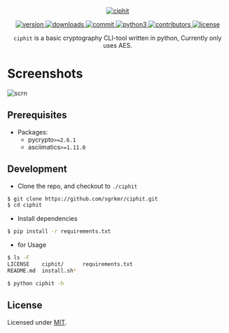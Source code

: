 <p align="center">
    <a href="https://github.com/sgrkmr/ciphit", alt="ciphit">
        <img src="https://user-images.githubusercontent.com/57829219/84270533-7492e380-ab48-11ea-9270-8531ea72ac6e.png", alt="ciphit">
    </a>
</p>
<p align="center">
    <a href="https://GitHub.com/sgrkmr/ciphit/releases/", alt="version">
        <img src="https://img.shields.io/github/release/sgrkmr/ciphit.svg?style=flat-square&color=blue", alt="version">
    </a>
    <a href="https://GitHub.com/sgrkmr/ciphit/releases/", alt="downloads">
        <img src="https://img.shields.io/github/downloads/sgrkmr/ciphit/total.svg?style=flat-square", alt="downloads">
    </a>
    <a href="https://github.com/sgrkmr/ciphit/commits/master", alt="commit">
        <img src="https://img.shields.io/github/last-commit/sgrkmr/ciphit?style=flat-square", alt="commit">
    </a>
    <a href="https://www.python.org/downloads/release/python-374/">
        <img src="https://img.shields.io/badge/Python-3.7-blue?style=flat-square", alt="python3">
    </a>
    <a href="https://GitHub.com/sgrkmr/ciphit/graphs/contributors/", alt="contributors">
        <img src="https://img.shields.io/github/contributors/sgrkmr/ciphit.svg?style=flat-square", alt="contributors">
    </a>
    <a href="https://opensource.org/licenses/MIT" alt="license">
    <img src="https://img.shields.io/github/license/sgrkmr/ciphit.svg?style=flat-square", alt="license">
    </a>
</p>

<p align="center">
<code>ciphit</code> is a basic cryptography CLI-tool written in python, Currently only uses AES.
</p>

# Screenshots
![scrn](https://user-images.githubusercontent.com/57829219/84272798-81fd9d00-ab4b-11ea-89e2-c712a16c00a3.png)

## Prerequisites
* Packages:
    * pycrypto`>=2.6.1`
    * asciimatics`>=1.11.0`

## Development
 * Clone the repo, and checkout to `./ciphit`
 ```sh
 $ git clone https://github.com/sgrkmr/ciphit.git
 $ cd ciphit
 ```
 * Install dependencies
 ```sh
 $ pip install -r requirements.txt
 ```
 * for Usage
 ```bash
 $ ls -F
 LICENSE    ciphit/      requirements.txt
 README.md  install.sh* 
 ```
 ```bash
 $ python ciphit -h
 ```
## License
Licensed under [MIT](https://opensource.org/licenses/MIT).
